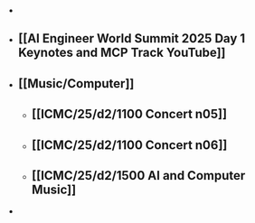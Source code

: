 -
- ## [[AI Engineer World Summit 2025 Day 1 Keynotes and MCP Track YouTube]]
- ## [[Music/Computer]]
	- ## [[ICMC/25/d2/1100 Concert n05]]
	- ## [[ICMC/25/d2/1100 Concert n06]]
	- ## [[ICMC/25/d2/1500 AI and Computer Music]]
-